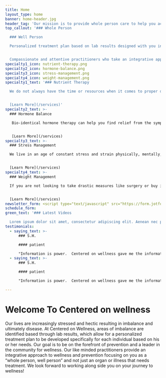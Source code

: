 ```yaml
---
title: Home
layout_type: home
banner: home-header.jpg
header_tag: 'Our mission is to provide whole person care to help you achieve wellness and beauty inside and out.  We have like-minded, compassionate providers under one roof to help you on your wellness journey.'
top_callout: '### Whole Person

  ### Well Person

  Personalized treatment plan based on lab results designed with you in mind.


  Compassionate and attentive practitioners who take an integrative approach to helping you achieve wellness and prevention.'
specialty1_icon: nutrient-therapy.png
specialty2_icon: hormone-balance.png
specialty3_icon: stress-management.png
specialty4_icon: weight-management.png
specialty1_text: '### Nutrient Therapy

  We do not always have the time or resources when it comes to proper diet and nutrition.  Long lasting nutritional imbalance can lead to illness and disease, showing the importance of replenishing these vitamins and minerals.  Often a combination of supplements and IV Nutritional Therapy will be needed to help “catch you back up” from accumulated nutritional deficit. Here at Centered on Wellness, Nutrient Therapy can help!


  [Learn More](/services)'
specialty2_text: >-
  ### Hormone Balance

   Bio-identical hormone therapy can help you find relief from the symptoms you may experiencing from imbalanced hormones.   Centered on Wellness, we create a customized, medically sound program that includes bio-identical hormone replacement therapy (BHRT), fitness and nutrition plans.  Available for both men and woman.


   [Learn More](/services)
specialty3_text: >-
  ### Stress Management

  We live in an age of constant stress and strain physically, mentally, and emotionally.  We are often nutritionally depleted and without the support we need to get re-balanced.  The standard solution currently is to be put on medication that promises to blunt our response and help us feel calm while offering no real lasting solutions.  If you are looking for an alternative way with lasting solutions Centered on Wellness can help!


  [Learn More](/services)
specialty4_text: >-
  ### Weight Management

  If you are not looking to take drastic measures like surgery or buy into the latest fad to fit into those favorite jeans, Centered on Wellness has the solution for you!


  [Learn More](/services)
newsletter_form: <script type="text/javascript" src="https://form.jotform.com/jsform/83515465977976"></script>
schedule_form:
green_text: '### Latest Videos

  Lorem ipsum dolor sit amet, consectetur adipiscing elit. Aenean nec porttitor mi.'
testimonials:
  - saying_text: >-
      ### S.H.

      #### patient

      "Information is power.  Centered on wellness gave me the information I was looking for by providing me with a detailed analysis of how to achieve optimal health.  My primary care physician keeps me healthy but he does not have time to help me achieve the best possible health.  A program like centered on wellness is long overdue.  I am 52, healthy and feel good.  But I want more.  Centered on wellness gives me the knowledge to fight against and take control over the aging process."
  - saying_text: >-
      ### S.H.

      #### patient

      "Information is power.  Centered on wellness gave me the information I was looking for by providing me with a detailed analysis of how to achieve optimal health.  My primary care physician keeps me healthy but he does not have time to help me achieve the best possible health.  A program like centered on wellness is long overdue.  I am 52, healthy and feel good.  But I want more.  Centered on wellness gives me the knowledge to fight against and take control over the aging process."

---
```


# Welcome To Centered on wellness

Our lives are increasingly stressed and hectic resulting in imbalance and ultimately disease.  At Centered on Wellness, areas of imbalance are identified based through lab results, which allow for a personalized treatment plan to be developed specifically for each individual based on his or her needs.  Our goal is to be on the forefront of prevention and a leader in the community for wellness.  Our like minded practitioners provide an integrative approach to wellness and prevention focusing on you as a “whole person, well person” and not just an organ or illness that needs treatment. We look forward to working along side you on your journey to wellness!
